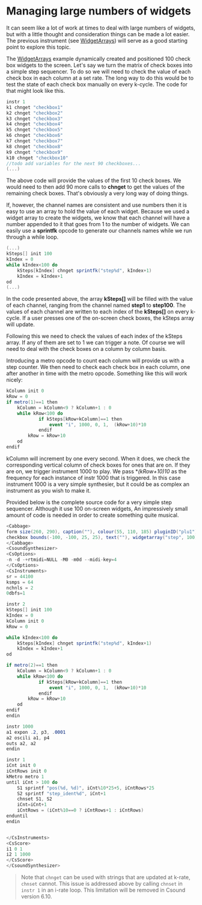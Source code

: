 # Managing large numbers of widgets

It can seem like a lot of work at times to deal with large numbers of widgets, but with a little thought and consideration things can be made a lot easier. The previous instrument (see [WidgetArrays](./widget_arrays.md)) will serve as a good starting point to explore this topic. 

The [WidgetArrays](./widget_arrays.md) example dynamically created and positioned 100 check box widgets to the screen. Let's say we turn the matrix of check boxes into a simple step sequencer. To do so we will need to check the value of each check box in each column at a set rate. The long way to do this would be to test the state of each check box manually on every k-cycle. The code for that might look like this.

```csharp
instr 1
k1 chnget "checkbox1"
k2 chnget "checkbox2"
k3 chnget "checkbox3"
k4 chnget "checkbox4"
k5 chnget "checkbox5"
k6 chnget "checkbox6"
k7 chnget "checkbox7"
k8 chnget "checkbox8"
k9 chnget "checkbox9"
k10 chnget "checkbox10"
//todo add variables for the next 90 checkboxes...
(...)
```
The above code will provide the values of the first 10 check boxes. We would need to then add 90 more calls to **chnget** to get the values of the remaining check boxes. That's obviously a very long way of doing things. 

If, however, the channel names are consistent and use numbers then it is easy to use an array to hold the value of each widget. Because we used a widget array to create the widgets, we know that each channel will have a number appended to it that goes from 1 to the number of widgets. We can easily use a **sprintfk** opcode to generate our channels names while we run through a while loop. 

```csharp
(...)
kSteps[] init 100
kIndex = 0
while kIndex<100 do
	kSteps[kIndex] chnget sprintfk("step%d", kIndex+1)
	kIndex = kIndex+1
od 
(...)
```
In the code presented above, the array **kSteps[]** will be filled with the value of each channel, ranging from the channel named **step1** to **step100**. The values of each channel are written to each index of the **kSteps[]** on every k-cycle. If a user presses one of the on-screen check boxes, the kSteps array will update. 

Following this we need to check the values of each index of the kSteps array. If any of them are set to 1 we can trigger a note. Of course we will need to deal with the check boxes on a column by column basis. 

Introducing a metro opcode to count each column will provide us with a step counter. We then need to check each check box in each column, one after another in time with the metro opcode. Something like this will work nicely:

```csharp
kColumn init 0
kRow = 0
if metro(1)==1 then
	kColumn = kColumn<9 ? kColumn+1 : 0
	while kRow<100 do
			if kSteps[kRow+kColumn]==1 then
				event "i", 1000, 0, 1,  (kRow+10)*10
			endif  
		kRow = kRow+10
	od		
endif 
```   
kColumn will increment by one every second. When it does, we check the corresponding vertical column of check boxes for ones that are on. If they are on, we trigger instrument 1000 to play. We pass **(kRow+10)*10** as the frequency for each instance of instr 1000 that is triggered. In this case instrument 1000 is a very simple synthesier, but it could be as complex an instrument as you wish to make it. 

Provided below is the complete source code for a very simple step sequencer. Although it use 100 on-screen widgets, An impressively small amount of code is needed in order to create something quite musical.    


```csharp
<Cabbage>
form size(260, 290), caption(""), colour(55, 110, 185) pluginID("plu1")
checkbox bounds(-100, -100, 25, 25), text(""), widgetarray("step", 100), value(0)
</Cabbage>
<CsoundSynthesizer>
<CsOptions>
-n -d -+rtmidi=NULL -M0 -m0d --midi-key=4
</CsOptions>
<CsInstruments>
sr = 44100
ksmps = 64
nchnls = 2
0dbfs=1

instr 2
kSteps[] init 100
kIndex = 0
kColumn init 0
kRow = 0

while kIndex<100 do
	kSteps[kIndex] chnget sprintfk("step%d", kIndex+1)
	kIndex = kIndex+1
od

if metro(2)==1 then
	kColumn = kColumn<9 ? kColumn+1 : 0
	while kRow<100 do
			if kSteps[kRow+kColumn]==1 then
				event "i", 1000, 0, 1,  (kRow+10)*10
			endif  
		kRow = kRow+10
	od		
endif            
endin

instr 1000
a1 expon .2, p3, .0001
a2 oscili a1, p4
outs a2, a2
endin

instr 1
iCnt init 0
iCntRows init 0
kMetro metro 1
until iCnt > 100 do
    S1 sprintf "pos(%d, %d)", iCnt%10*25+5, iCntRows*25
    S2 sprintf "step_ident%d", iCnt+1
    chnset S1, S2
    iCnt=iCnt+1
    iCntRows = (iCnt%10==0 ? iCntRows+1 : iCntRows)
enduntil
endin


</CsInstruments>  
<CsScore> 
i1 0 1
i2 1 1000
</CsScore>
</CsoundSynthesizer>
```

> Note that `chnget` can be used with strings that are updated at k-rate, `chnset` cannot. This issue is addressed above by calling `chnset` in `instr 1` in an i-rate loop. This limitation will be removed in Csound version 6.10.
